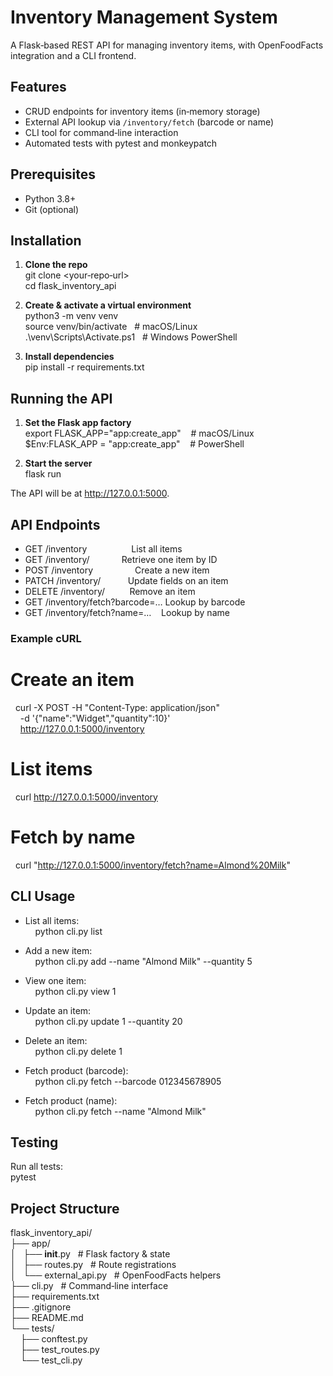 # Inventory Management System

A Flask‑based REST API for managing inventory items, with OpenFoodFacts integration and a CLI frontend.

## Features

- CRUD endpoints for inventory items (in‑memory storage)
- External API lookup via `/inventory/fetch` (barcode or name)
- CLI tool for command‑line interaction
- Automated tests with pytest and monkeypatch

## Prerequisites

- Python 3.8+
- Git (optional)

## Installation

1. **Clone the repo**  
   git clone <your‑repo‑url>  
   cd flask_inventory_api

2. **Create & activate a virtual environment**  
   python3 -m venv venv  
   source venv/bin/activate   # macOS/Linux  
   .\venv\Scripts\Activate.ps1   # Windows PowerShell

3. **Install dependencies**  
   pip install -r requirements.txt

## Running the API

1. **Set the Flask app factory**  
   export FLASK_APP="app:create_app"    # macOS/Linux  
   $Env:FLASK_APP = "app:create_app"    # PowerShell

2. **Start the server**  
   flask run

The API will be at http://127.0.0.1:5000.

## API Endpoints

- GET /inventory                  List all items
- GET /inventory/<id>             Retrieve one item by ID
- POST /inventory                 Create a new item
- PATCH /inventory/<id>           Update fields on an item
- DELETE /inventory/<id>          Remove an item
- GET /inventory/fetch?barcode=… Lookup by barcode
- GET /inventory/fetch?name=…    Lookup by name

### Example cURL

# Create an item  
  curl -X POST -H "Content-Type: application/json"  
    -d '{"name":"Widget","quantity":10}'  
    http://127.0.0.1:5000/inventory

# List items  
  curl http://127.0.0.1:5000/inventory

# Fetch by name  
  curl "http://127.0.0.1:5000/inventory/fetch?name=Almond%20Milk"

## CLI Usage

- List all items:  
      python cli.py list

- Add a new item:  
      python cli.py add --name "Almond Milk" --quantity 5

- View one item:  
      python cli.py view 1

- Update an item:  
      python cli.py update 1 --quantity 20

- Delete an item:  
      python cli.py delete 1

- Fetch product (barcode):  
      python cli.py fetch --barcode 012345678905

- Fetch product (name):  
      python cli.py fetch --name "Almond Milk"

## Testing

Run all tests:  
pytest

## Project Structure

flask_inventory_api/  
├── app/  
│   ├── **init**.py   # Flask factory & state  
│   ├── routes.py   # Route registrations  
│   └── external_api.py   # OpenFoodFacts helpers  
├── cli.py   # Command‑line interface  
├── requirements.txt  
├── .gitignore  
├── README.md  
└── tests/  
    ├── conftest.py  
    ├── test_routes.py  
    └── test_cli.py
